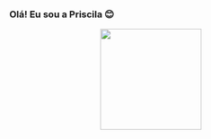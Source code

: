 ### Olá! Eu sou a Priscila 😊
<div align="center">
  <a href="https://github.com/MirandaPriscila">
  <img height="180em" src="https://github-readme-stats.vercel.app/api?username=MirandaPriscila&show_icons=true&theme=dracula&include_all_commits=true&count_private=true"/>
 
